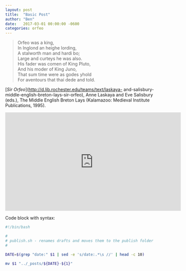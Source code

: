 ```yaml
---
layout: post
title:  "Basic Post"
author: "Ben"
date:   2017-03-01 00:00:00 -0600
categories: orfeo
---
```


>  Orfeo was a king,  
>In Inglond an heighe lording,  
>A stalworth man and hardi bo;  
>Large and curteys he was also.  
>His fader was comen of King Pluto,  
>And his moder of King Juno,  
>That sum time were as godes yhold  
>For aventours that thai dede and told.  

[_Sir Orfeo_](http://d.lib.rochester.edu/teams/text/laskaya- and-salisbury-middle-english-breton-lays-sir-orfeo), Anne Laskaya and Eve Salisbury (eds.), The Middle English Breton Lays (Kalamazoo: Medieval Institute Publications, 1995).

<iframe width="560" height="315" src="https://www.youtube.com/embed/WMAljMUgrh4" frameborder="0" allowfullscreen></iframe>

<!--break-->

Code block with syntax:

```bash
#!/bin/bash

#
# publish.sh - renames drafts and moves them to the publish folder
#

DATE=$(grep "date:" $1 | sed -e 's/date:.*\s //' | head -c 10)

mv $1 "../_posts/${DATE}-${1}"
```
